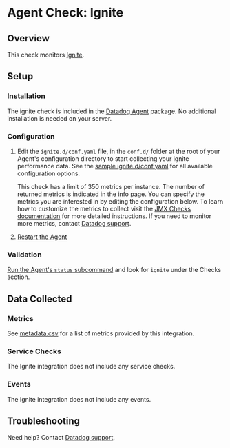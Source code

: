 # Agent Check: Ignite

## Overview

This check monitors [Ignite][1].

## Setup

### Installation

The ignite check is included in the [Datadog Agent][2] package.
No additional installation is needed on your server.

### Configuration

1. Edit the `ignite.d/conf.yaml` file, in the `conf.d/` folder at the root of your
   Agent's configuration directory to start collecting your ignite performance data.
   See the [sample ignite.d/conf.yaml][2] for all available configuration options.

   This check has a limit of 350 metrics per instance. The number of returned metrics is indicated in the info page.
   You can specify the metrics you are interested in by editing the configuration below.
   To learn how to customize the metrics to collect visit the [JMX Checks documentation][3] for more detailed instructions.
   If you need to monitor more metrics, contact [Datadog support][4].

2. [Restart the Agent][5]

### Validation

[Run the Agent's `status` subcommand][6] and look for `ignite` under the Checks section.

## Data Collected

### Metrics

See [metadata.csv][7] for a list of metrics provided by this integration.

### Service Checks

The Ignite integration does not include any service checks.

### Events

The Ignite integration does not include any events.

## Troubleshooting

Need help? Contact [Datadog support][4].


[1]: https://ignite.apache.org/
[2]: https://github.com/DataDog/integrations-core/blob/master/ignite/datadog_checks/ignite/data/conf.yaml.example
[3]: https://docs.datadoghq.com/integrations/java
[4]: https://docs.datadoghq.com/help
[5]: https://docs.datadoghq.com/agent/guide/agent-commands/#start-stop-and-restart-the-agent
[6]: https://docs.datadoghq.com/agent/guide/agent-commands/#agent-status-and-information
[7]: https://github.com/DataDog/integrations-core/blob/master/ignite/metadata.csv
